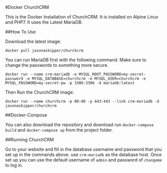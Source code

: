 #Docker ChurchCRM

This is the Docker Installation of ChurchCRM. It is installed on Alpine Linux and PHP7. It uses the Latest MariaDB.

##How To Use

Download the latest image:

``docker pull jasonaskipper/churchcrm``

You can run MariaDB first with the following command. Make sure to change the passwords to something more secure.

``docker run --name crm-mariadb -e MYSQL_ROOT_PASSWORD=my-secret-password -e MYSQL_DATABASE=churchcrm -e MYSQL_USER=churchcrm -e MYSQL_PASSWORD=my-secret-pw -p 3306:3306 -d mariadb:latest``

Then Run the ChurchCRM image:

``docker run --name churchcrm -p 80:80 -p 443:443 --link crm-mariadb -d jasonaskipper/churchcrm``

##Docker-Compose

You can also download the repository and download run ``docker-compose build`` and ``docker-compose up`` from the project folder.

##Running ChurchCRM

Go to your website and fill in the database username and password that you set up in the commands above. use ``crm-mariadb`` as the database host. Once set up you can use the default username of ``admin`` and password of ``changeme`` to log in.
